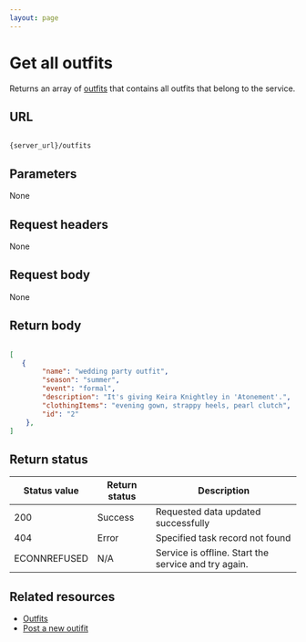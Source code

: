 ```yaml
---
layout: page
---
```


# Get all outfits

Returns an array of [outfits](outfits.md) that contains all outfits that belong to the service.

## URL

```shell

{server_url}/outfits
```

## Parameters

None

## Request headers

None

## Request body

None

## Return body

```json

[
   {
        "name": "wedding party outfit",
        "season": "summer",
        "event": "formal",
        "description": "It's giving Keira Knightley in 'Atonement'.",
        "clothingItems": "evening gown, strappy heels, pearl clutch",
        "id": "2"
    },
]
```

## Return status

| Status value | Return status | Description |
| ------------- | ----------- | ----------- |
| 200 | Success | Requested data updated successfully |
| 404 | Error | Specified task record not found |
|  ECONNREFUSED | N/A | Service is offline. Start the service and try again. |

## Related resources

* [Outfits](outfits.md)
* [Post a new outifit](outfits-post-a-new-outfit.md)
